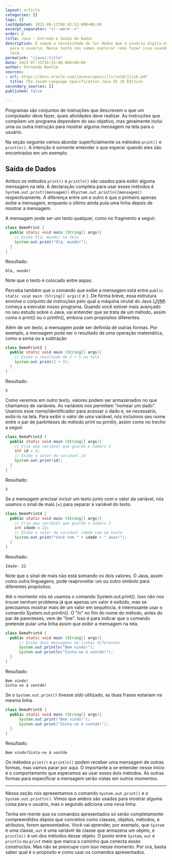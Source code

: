 ```yaml
---
layout: article
categories: []
tags: []
lastUpdated: 2022-09-11T08:42:53.000+00:00
excerpt_separator: "<!--more-->"
order: 6
title: Java - Entrada e Saída de Dados
description: É comum a necessidade de ler dados que o usuário digita ou mostrar dados
  para o usuário. Nesse texto nós vamos explorar como fazer isso usando a linguagem
  Java.
permalink: "/java/:title"
date: 2022-07-31T16:55:00.000+00:00
author: Fernando Bonfim
sources:
- url: https://docs.oracle.com/javase/specs/jls/se18/jls18.pdf
  title: The Java® Language Specification Java SE 18 Edition
secondary_sources: []
published: false

---
```

Programas são conjuntos de instruções que descrevem o que um computador deve fazer, quais atividades deve realizar. As instruções que compõem um programa dependem do seu objetivo, mas geralmente inclui uma ou outra instrução para mostrar alguma mensagem na tela para o usuário.

Na seção seguinte vamos abordar superficialmente os métodos `print()` e `println()`. A intenção é somente entender o que esperar quando eles são encontrados em um exemplo.

## Saída de Dados

Ambos os métodos `print()` e `println()` são usados para exibir alguma mensagem na tela. A declaração completa para usar esses métodos é `System.out.print([mensagem])` e`System.out.println([mensagem])` respectivamente. A diferença entre um e outro é que o primeiro apenas exibe a mensagem, enquanto o último ainda pula uma linha depois de mostrar a mensagem.

A mensagem pode ser um texto qualquer, como no fragmento a seguir.

```java
class DemoPrint {
  public static void main (String[] args){
    // Exibe Olá, mundo! na tela
    System.out.print("Olá, mundo!");
  }
}
```

Resultado:

    Olá, mundo!

Note que o texto é colocado entre aspas.

Perceba também que o comando que exibe a mensagem está entre `public static void main (String[] args){` e `}`. De forma breve, essa estrutura envolve o conjunto de instruções pelo qual a máquina virutal do Java (<abbr title="Java Virtual Machine">JVM</abbr>) começa a executar nosso programa. Quando você estiver mais avançado no seu estudo sobre o Java, vai entender que se trata de um método, assim como o print() ou o println(), embora com propósitos diferentes.

Além de um texto, a mensagem pode ser definida de outras formas. Por exemplo, a mensagem pode ser o resultado de uma operação matemática, como a soma ou a subtração

```java
class DemoPrint2 {
  public static void main (String[] args){
    // Exibe o resultado de 2 + 3 na tela
    System.out.print(2 + 3);
  }
}
```

Resultado:

    5

Como veremos em outro texto, valores podem ser armazenados no que chamamos de variáveis. As variáveis nos permitem "nomear um dado". Usamos esse nome/identificador para acessar o dado e, se necessário, exibi-lo na tela. Para exibir o valor de uma variável, nós incluímos seu nome entre o par de parênteses do método print ou println, assim como no trecho a seguir.

```java
class DemoPrint3 {
  public static void main (String[] args){
    // Cria uma variável que guarda o número 3
    int id = 3;
    // Exibe o valor da variável id
    System.out.print(id);
  }
}
```

Resultado:

    3

Se a mensagem precisar incluir um texto junto com o valor da variável, nós usamos o sinal de mais (+) para separar a variável do texto.

```java
class DemoPrint4 {
  public static void main (String[] args){
    // Cria uma variável que guarda o número 3
    int idade = 22;
    // Exibe o valor da variável idade com um texto
    System.out.print("Você tem " + idade + " anos!");
  }
}
```

Resultado:

``` 
Idade: 22
```

Note que o sinal de mais não está somando os dois valores. O Java, assim como outra linguagens, pode reaproveitar um ou outro simbolo para diferentes propósitos.

Até o momento nós só usamos o comando System.out.print(). Isso não nos trouxe nenhum problema já que apenas um valor é exibido, mas se precisamos mostrar mais de um valor em sequência, é interessante usar o comando System.out.println(). O "ln" no fim do nome do método, antes do par de parenteses, vem de "line". Isso é para indicar que o comando pretende pular uma linha assim que exibir a mensagem na tela.

```java
class DemoPrint4 {
  public static void main (String[] args){
  	  // Exibe duas mensagens em linhas diferentes
      System.out.println("Bem vindo!");
      System.out.println("Sinta-se à vontde!");
  }
}
```

Resultado:

    Bem vindo!
    Sinta-se à vontde!

Se o `System.out.print()` tivesse sido utilizado, as duas frases estariam na mesma linha.

```java
class DemoPrint5 {
  public static void main (String[] args){
      System.out.print("Bem vindo!");
      System.out.print("Sinta-se à vontde!");
  }
}
```

Resultado:

    Bem vindo!Sinta-se à vontde

Os métodos `print()` e `println()` podem receber uma mensagem de outras formas, mas vamos parar por aqui. O importante a se entender nesse inicio é o comportamento que esperamos ao usar esses dois métodos. As outras formas para especificar a mensagem serão vistas em outros momentos.

***

Nessa seção nós apresentamos o comando `System.out.print()` e o `System.out.println()`. Vimos que ambos são usados para mostrar alguma coisa para o usuário, mas o segundo adiciona uma nova linha.

Tenha em mente que os comandos apresentados só serão completamente compreendidos depois que conceitos como classes, objetos, métodos, e atributos, forem apresentados. Você vai aprender, por exemplo, que `System` é uma classe, `out` é uma variável de classe que armazena um objeto, e `println()` é um dos métodos desse objeto. O ponto entre `System`, `out` e `println` ou `print` meio que marca o caminho que conecta esses constructos. Mas não se preocupe com isso nesse momento. Por ora, basta saber qual é o propósito e como usar os comandos apresentados.